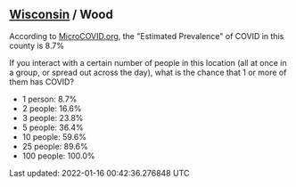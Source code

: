 
## [Wisconsin](/united-states/wisconsin) / Wood

According to [MicroCOVID.org](http://microcovid.org),
the "Estimated Prevalence" of COVID in this county is 8.7%

If you interact with a certain number of people in this location
(all at once in a group, or spread out across the day), what is the chance that
1 or more of them has COVID?

- 1 person: 8.7%
- 2 people: 16.6%
- 3 people: 23.8%
- 5 people: 36.4%
- 10 people: 59.6%
- 25 people: 89.6%
- 100 people: 100.0%

Last updated: 2022-01-16 00:42:36.276848 UTC
